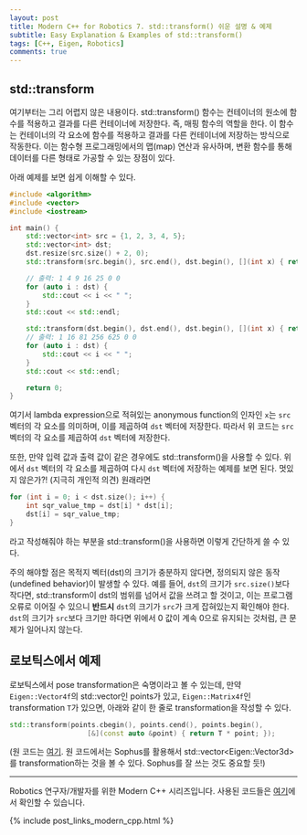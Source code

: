 ```yaml
---
layout: post
title: Modern C++ for Robotics 7. std::transform() 쉬운 설명 & 예제
subtitle: Easy Explanation & Examples of std::transform()
tags: [C++, Eigen, Robotics]
comments: true
---
```


## std::transform

여기부터는 그리 어렵지 않은 내용이다. std::transform() 함수는 컨테이너의 원소에 함수를 적용하고 결과를 다른 컨테이너에 저장한다. 즉, 매핑 함수의 역할을 한다.
이 함수는 컨테이너의 각 요소에 함수를 적용하고 결과를 다른 컨테이너에 저장하는 방식으로 작동한다.
이는 함수형 프로그래밍에서의 맵(map) 연산과 유사하며, 변환 함수를 통해 데이터를 다른 형태로 가공할 수 있는 장점이 있다.

아래 예제를 보면 쉽게 이해할 수 있다.

```cpp
#include <algorithm>
#include <vector>
#include <iostream>

int main() {
    std::vector<int> src = {1, 2, 3, 4, 5};
    std::vector<int> dst;
    dst.resize(src.size() + 2, 0);
    std::transform(src.begin(), src.end(), dst.begin(), [](int x) { return x * x; });

    // 출력: 1 4 9 16 25 0 0
    for (auto i : dst) {
        std::cout << i << " ";
    }
    std::cout << std::endl;

    std::transform(dst.begin(), dst.end(), dst.begin(), [](int x) { return x * x; });
    // 출력: 1 16 81 256 625 0 0 
    for (auto i : dst) {
        std::cout << i << " ";
    }
    std::cout << std::endl;

    return 0;
}
```

여기서 lambda expression으로 적혀있는 anonymous function의 인자인 `x`는 `src` 벡터의 각 요소를 의미하며, 이를 제곱하여 `dst` 벡터에 저장한다. 
따라서 위 코드는 `src` 벡터의 각 요소를 제곱하여 `dst` 벡터에 저장한다.

또한, 만약 입력 값과 출력 값이 같은 경우에도 std::transform()을 사용할 수 있다.
위에서 `dst` 벡터의 각 요소를 제곱하여 다시 `dst` 벡터에 저장하는 예제를 보면 된다.
멋있지 않은가?! (지극히 개인적 의견) 원래라면

```cpp
for (int i = 0; i < dst.size(); i++) {
    int sqr_value_tmp = dst[i] * dst[i];
    dst[i] = sqr_value_tmp;
}
```
라고 작성해줘야 하는 부분을 std::transform()을 사용하면 이렇게 간단하게 쓸 수 있다.

주의 해야할 점은 목적지 벡터(dst)의 크기가 충분하지 않다면, 정의되지 않은 동작(undefined behavior)이 발생할 수 있다. 
예를 들어, `dst`의 크기가 `src.size()`보다 작다면, std::transform이 dst의 범위를 넘어서 값을 쓰려고 할 것이고, 
이는 프로그램 오류로 이어질 수 있으니 **반드시** `dst`의 크기가 `src`가 크게 잡혀있는지 확인해야 한다.
`dst`의 크기가 `src`보다 크기만 하다면 위에서 0 값이 계속 0으로 유지되는 것처럼, 큰 문제가 일어나지 않는다. 

## 로보틱스에서 예제

로보틱스에서 pose transformation은 숙명이라고 볼 수 있는데, 만약 `Eigen::Vector4f`의 std::vector인 points가 있고,
`Eigen::Matrix4f`인 transformation `T`가 있으면, 아래와 같이 한 줄로 transformation을 작성할 수 있다.

```cpp
std::transform(points.cbegin(), points.cend(), points.begin(),
                   [&](const auto &point) { return T * point; });
```

(원 코드는 [여기](https://github.com/PRBonn/kiss-icp/blob/1129b6e451222a891a26ddfdb77d719ce481534b/cpp/kiss_icp/core/Registration.cpp#L51).
원 코드에서는 Sophus를 활용해서 std::vector\<Eigen::Vector3d\>를 transformation하는 것을 볼 수 있다. Sophus를 잘 쓰는 것도 중요할 듯!)

---

Robotics 연구자/개발자를 위한 Modern C++ 시리즈입니다.
사용된 코드들은 [여기](https://github.com/LimHyungTae/moderncpp_study)에서 확인할 수 있습니다.

{% include post_links_modern_cpp.html %}
